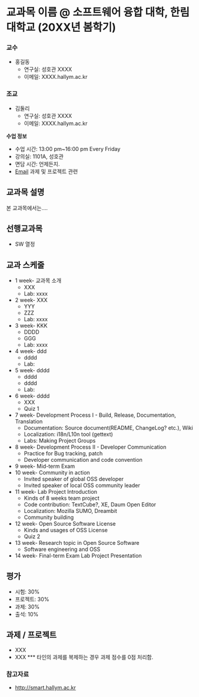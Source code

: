 # 교과목 이름 @ 소프트웨어 융합 대학, 한림대학교 (20XX년 봄학기)

### 교수
* 홍길동
   * 연구실: 성호관 XXXX
   * 이메일: XXXX.hallym.ac.kr
### 조교
* 김둘리
   * 연구실: 성호관 XXXX
   * 이메일: XXXX.hallym.ac.kr

**수업 정보**
   * 수업 시간: 13:00 pm~16:00 pm Every Friday
   * 강의실: 1101A, 성호관
   * 면담 시간: 언제든지.
   * [Email](xxx@hallym.ac.kr) 과제 및 프로젝트 관련

## 교과목 설명

본 교과목에서는....


## 선행교과목

* SW 열정

## 교과 스케줄
* 1 week- 교과목 소개
   * XXX 
   * Lab: xxxx
* 2 week- XXX
   * YYY
   * ZZZ
   * Lab: xxxx
* 3 week- KKK
   * DDDD
   * GGG
   * Lab: xxxx
* 4 week- ddd
   * dddd
   * Lab:
* 5 week- dddd
   * dddd
   * dddd
   * Lab:
* 6 week- dddd
   * XXX 
   * Quiz 1 
* 7 week- Development Process I - Build, Release, Documentation, Translation
   * Documentation: Source document(README, ChangeLog? etc.), Wiki
   * Localization: i18n/L10n tool (gettext)
   * Labs: Making Project Groups 
* 8 week- Development Process II - Developer Communication
   * Practice for Bug tracking, patch
   * Developer communication and code convention
* 9 week-  Mid-term Exam
* 10 week- Community in action
   * Invited speaker of global OSS developer
   * Invited speaker of local OSS community leader 
* 11 week-  Lab Project Introduction
   * Kinds of 8 weeks team project
   * Code contribution: TextCube?, XE, Daum Open Editor
   * Localization: Mozilla SUMO, Dreambit
   * Community building 
* 12 week- Open Source Software License
   * Kinds and usages of OSS License 
   * Quiz 2 
* 13 week- Research topic in Open Source Software
   * Software engineering and OSS 
* 14 week- Final-term Exam Lab Project Presentation 

## 평가
* 시험: 30%
* 프로젝트: 30%
* 과제: 30%
* 출석: 10%

## 과제 / 프로젝트

* XXX
* XXX
*** 타인의 과제를 복제하는 경우 과제 점수를 0점 처리함.


### 참고자료
* http://smart.hallym.ac.kr
